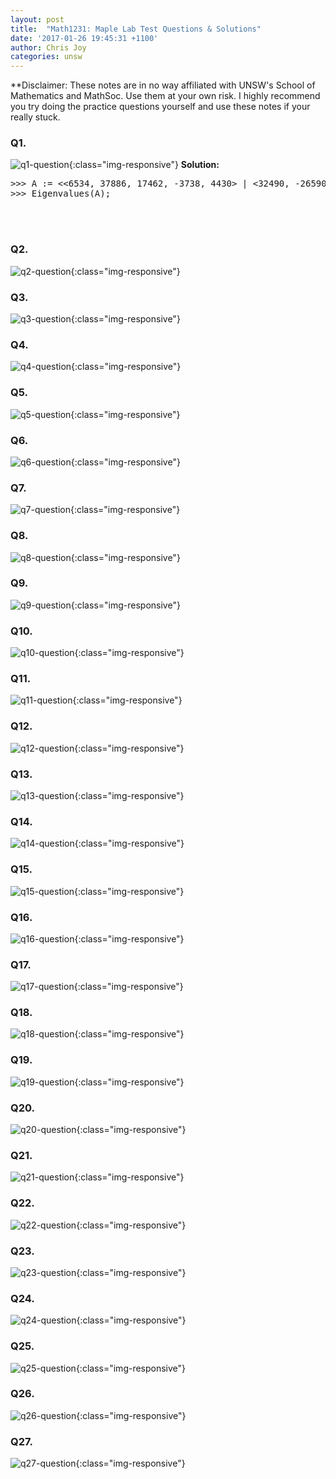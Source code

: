 ```yaml
---
layout: post
title:  "Math1231: Maple Lab Test Questions & Solutions"
date: '2017-01-26 19:45:31 +1100'
author: Chris Joy
categories: unsw
---
```


**Disclaimer: These notes are in no way affiliated with UNSW's School of Mathematics and MathSoc. Use them at your own risk. I highly recommend you try doing the practice questions yourself and use these notes if your really stuck.

### Q1.
![q1-question](/images/maple-test/q1.PNG){:class="img-responsive"}
<strong>Solution:</strong>
<pre>
>>> A := <<6534, 37886, 17462, -3738, 4430> | <32490, -26590, -49930, 21570, 51050> | <21912, -6552, -10284, -84984, -72360> | <-14745, -25505, -21035, 6315, 14575> | <26985, 26065, -20645, 16605, 24025>>;
>>> Eigenvalues(A);
</pre>
<br><br>
### Q2.
![q2-question](/images/maple-test/q2.PNG){:class="img-responsive"}

### Q3.
![q3-question](/images/maple-test/q3.PNG){:class="img-responsive"}

### Q4.
![q4-question](/images/maple-test/q4.PNG){:class="img-responsive"}

### Q5.
![q5-question](/images/maple-test/q5.PNG){:class="img-responsive"}

### Q6.
![q6-question](/images/maple-test/q6.PNG){:class="img-responsive"}

### Q7.
![q7-question](/images/maple-test/q7.PNG){:class="img-responsive"}

### Q8.
![q8-question](/images/maple-test/q8.PNG){:class="img-responsive"}

### Q9.
![q9-question](/images/maple-test/q9.PNG){:class="img-responsive"}

### Q10.
![q10-question](/images/maple-test/q10.PNG){:class="img-responsive"}

### Q11.
![q11-question](/images/maple-test/q11.PNG){:class="img-responsive"}

### Q12.
![q12-question](/images/maple-test/q12.PNG){:class="img-responsive"}

### Q13.
![q13-question](/images/maple-test/q13.PNG){:class="img-responsive"}

### Q14.
![q14-question](/images/maple-test/q14.PNG){:class="img-responsive"}

### Q15.
![q15-question](/images/maple-test/q15.PNG){:class="img-responsive"}

### Q16.
![q16-question](/images/maple-test/q16.PNG){:class="img-responsive"}

### Q17.
![q17-question](/images/maple-test/q17.PNG){:class="img-responsive"}

### Q18.
![q18-question](/images/maple-test/q18.PNG){:class="img-responsive"}

### Q19.
![q19-question](/images/maple-test/q19.PNG){:class="img-responsive"}

### Q20.
![q20-question](/images/maple-test/q20.PNG){:class="img-responsive"}

### Q21.
![q21-question](/images/maple-test/q21.PNG){:class="img-responsive"}

### Q22.
![q22-question](/images/maple-test/q22.PNG){:class="img-responsive"}

### Q23.
![q23-question](/images/maple-test/q23.PNG){:class="img-responsive"}

### Q24.
![q24-question](/images/maple-test/q24.PNG){:class="img-responsive"}

### Q25.
![q25-question](/images/maple-test/q25.PNG){:class="img-responsive"}

### Q26.
![q26-question](/images/maple-test/q26.PNG){:class="img-responsive"}

### Q27.
![q27-question](/images/maple-test/q27.PNG){:class="img-responsive"}


